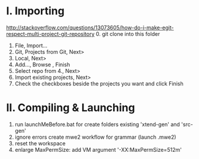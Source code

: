 # I. Importing
http://stackoverflow.com/questions/13073605/how-do-i-make-egit-respect-multi-project-git-repository
0. git clone into this folder
1. File, Import...
2. Git, Projects from Git, Next>
3. Local, Next>
4. Add..., Browse , Finish
5. Select repo from 4., Next>
6. Import existing projects, Next>
7. Check the checkboxes beside the projects you want and click Finish

# II. Compiling & Launching
1. run launchMeBefore.bat for create folders existing 'xtend-gen' and 'src-gen'
2. ignore errors create mwe2 workflow for grammar (launch .mwe2)
3. reset the workspace
4. enlarge MaxPermSize: add VM argument '-XX:MaxPermSize=512m'